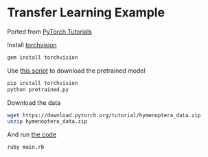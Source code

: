 # Transfer Learning Example

Ported from [PyTorch Tutorials](https://pytorch.org/tutorials/beginner/transfer_learning_tutorial.html)

Install [torchvision](https://github.com/ankane/torchvision)

```sh
gem install torchvision
```

Use [this script](https://github.com/ankane/torchvision/blob/master/pretrained.py) to download the pretrained model

```sh
pip install torchvision
python pretrained.py
```

Download the data

```sh
wget https://download.pytorch.org/tutorial/hymenoptera_data.zip
unzip hymenoptera_data.zip
```

And run [the code](main.rb)

```sh
ruby main.rb
```
